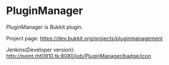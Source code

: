 # PluginManager
PluginManager is Bukkit plugin.

Project page: https://dev.bukkit.org/projects/pluginmanagement

Jenkins(Developer version): http://point.rht0910.tk:8080/job/PluginManager/badge/icon
